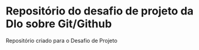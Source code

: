 # Repositório do desafio de projeto da DIo sobre Git/Github
Repositório criado para o Desafio de Projeto
